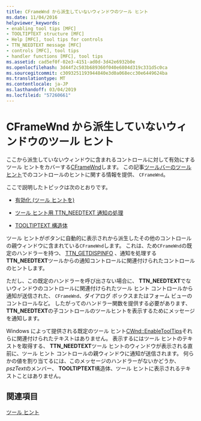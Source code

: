 ```yaml
---
title: CFrameWnd から派生していないウィンドウのツール ヒント
ms.date: 11/04/2016
helpviewer_keywords:
- enabling tool tips [MFC]
- TOOLTIPTEXT structure [MFC]
- Help [MFC], tool tips for controls
- TTN_NEEDTEXT message [MFC]
- controls [MFC], tool tips
- handler functions [MFC], tool tips
ms.assetid: cad5ef0f-02e3-4151-ad0d-3d42e6932b0e
ms.openlocfilehash: 3d44f2c503b689360f040e6804d319c331d5c0ca
ms.sourcegitcommit: c3093251193944840e3d0a068ecc30e6449624ba
ms.translationtype: MT
ms.contentlocale: ja-JP
ms.lasthandoff: 03/04/2019
ms.locfileid: "57260661"
---
```

# <a name="tool-tips-in-windows-not-derived-from-cframewnd"></a>CFrameWnd から派生していないウィンドウのツール ヒント

ここから派生していないウィンドウに含まれるコントロールに対して有効にするツール ヒントをカバーする[CFrameWnd](../mfc/reference/cframewnd-class.md)します。 この記事[ツールバーのツール ヒント](../mfc/toolbar-tool-tips.md)でのコントロールのヒントに関する情報を提供、 `CFrameWnd`。

ここで説明したトピックは次のとおりです。

- [有効化 (ツール ヒントを)](../mfc/enabling-tool-tips.md)

- [ツール ヒント用 TTN_NEEDTEXT 通知の処理](../mfc/handling-ttn-needtext-notification-for-tool-tips.md)

- [TOOLTIPTEXT 構造体](../mfc/tooltiptext-structure.md)

ツール ヒントがボタンに自動的に表示されから派生したその他のコントロールの親ウィンドウに含まれている`CFrameWnd`します。 これは、ため`CFrameWnd`の既定のハンドラーを持つ、 [TTN_GETDISPINFO](/windows/desktop/Controls/ttn-getdispinfo) 、通知を処理する**TTN_NEEDTEXT**ツールからの通知コントロールに関連付けられたコントロールのヒントします。

ただし、この既定のハンドラーを呼び出さない場合に、 **TTN_NEEDTEXT**でないウィンドウのコントロールに関連付けられたツール ヒント コントロールから通知が送信された、 `CFrameWnd`、ダイアログ ボックスまたはフォーム ビューのコントロールなど。 したがってのハンドラー関数を提供する必要があります、 **TTN_NEEDTEXT**の子コントロールのツールヒントを表示するためにメッセージを通知します。

Windows によって提供される既定のツール ヒント[CWnd::EnableToolTips](../mfc/reference/cwnd-class.md#enabletooltips)それらに関連付けられたテキストはありません。 表示するにはツール ヒントのテキストを取得する、 **TTN_NEEDTEXT**ツール ヒントのウィンドウが表示される直前に、ツール ヒント コントロールの親ウィンドウに通知が送信されます。 何らかの値を割り当てるには、このメッセージのハンドラーがないかどうか、 *pszText*のメンバー、 **TOOLTIPTEXT**構造体、ツール ヒントに表示されるテキストことはありません。

## <a name="see-also"></a>関連項目

[ツール ヒント](../mfc/tool-tips.md)
